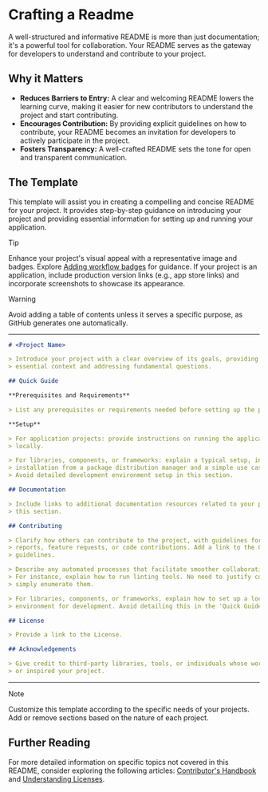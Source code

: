 # Crafting a Readme

A well-structured and informative README is more than just documentation; it's a powerful tool for
collaboration. Your README serves as the gateway for developers to understand and contribute to your
project.

## Why it Matters

- **Reduces Barriers to Entry:** A clear and welcoming README lowers the learning curve, making it
  easier for new contributors to understand the project and start contributing.
- **Encourages Contribution:** By providing explicit guidelines on how to contribute, your README
  becomes an invitation for developers to actively participate in the project.
- **Fosters Transparency:** A well-crafted README sets the tone for open and transparent
  communication.

## The Template

This template will assist you in creating a compelling and concise README for your project. It
provides step-by-step guidance on introducing your project and providing essential information for
setting up and running your application.

> [!Tip]
> Enhance your project's visual appeal with a representative image and badges.
> Explore [Adding workflow badges][workflow-badges] for guidance. If your project is an application,
> include production version links (e.g., app store links) and incorporate screenshots to showcase
> its appearance.

> [!Warning]
> Avoid adding a table of contents unless it serves a specific purpose, as GitHub generates one
> automatically.

---

```markdown
# <Project Name>

> Introduce your project with a clear overview of its goals, providing
> essential context and addressing fundamental questions.

## Quick Guide

**Prerequisites and Requirements**

> List any prerequisites or requirements needed before setting up the project.

**Setup**

> For application projects: provide instructions on running the application
> locally.

> For libraries, components, or frameworks: explain a typical setup, including
> installation from a package distribution manager and a simple use case.
> Avoid detailed development environment setup in this section.

## Documentation

> Include links to additional documentation resources related to your project in
> this section.

## Contributing

> Clarify how others can contribute to the project, with guidelines for bug
> reports, feature requests, or code contributions. Add a link to the Contribution
> guidelines.

> Describe any automated processes that facilitate smoother collaboration.
> For instance, explain how to run linting tools. No need to justify conventions;
> simply enumerate them.

> For libraries, components, or frameworks, explain how to set up a local
> environment for development. Avoid detailing this in the 'Quick Guide' section.

## License

> Provide a link to the License.

## Acknowledgements

> Give credit to third-party libraries, tools, or individuals whose work is used
> or inspired your project.
```

---

> [!Note]
> Customize this template according to the specific needs of your projects. Add or remove sections
> based on the nature of each project.


[workflow-badges]: https://docs.github.com/en/actions/monitoring-and-troubleshooting-workflows/adding-a-workflow-status-badge

## Further Reading

For more detailed information on specific topics not covered in this README, consider exploring the
following articles: [Contributor's Handbook](./CONTRIBUTING_GUIDE.md)
and [Understanding Licenses](./LICENSE_GUIDE.md).
